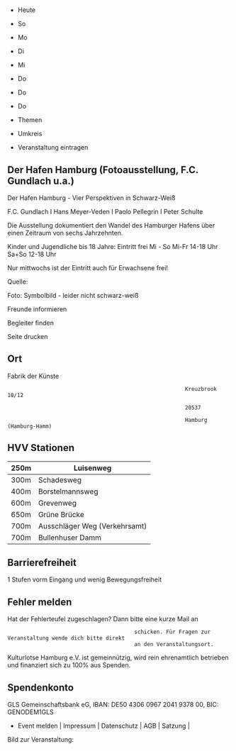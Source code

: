 # 

- Heute
- So
- Mo
- Di
- Mi
- Do
- Do
- Do

- Themen
- Umkreis

- Veranstaltung eintragen

## Der Hafen Hamburg (Fotoausstellung, F.C. Gundlach u.a.)

<!-- image -->

Der Hafen Hamburg - Vier Perspektiven in Schwarz-Weiß

F.C. Gundlach I Hans Meyer-Veden I Paolo Pellegrin I Peter Schulte

Die Ausstellung dokumentiert den Wandel des Hamburger Hafens über einen Zeitraum von sechs Jahrzehnten.

Kinder und Jugendliche bis 18 Jahre: Eintritt frei Mi - So
Mi-Fr  14-18 Uhr
Sa+So 12-18 Uhr

Nur mittwochs ist der Eintritt auch für Erwachsene frei! 


Quelle: 

Foto: Symbolbild - leider nicht schwarz-weiß

Freunde informieren

Begleiter finden

Seite drucken

## Ort

Fabrik der Künste
				                                            
				
				
												

				                                            Kreuzbrook 10/12

				                                            20537 

				                                            Hamburg (Hamburg-Hamm)

## HVV Stationen

| 250m   | Luisenweg                     |
|--------|-------------------------------|
| 300m   | Schadesweg                    |
| 400m   | Borstelmannsweg               |
| 600m   | Grevenweg                     |
| 650m   | Grüne Brücke                  |
| 700m   | Ausschläger Weg (Verkehrsamt) |
| 700m   | Bullenhuser Damm              |

## Barrierefreiheit

1 Stufen vorm Eingang und wenig Bewegungsfreiheit

## Fehler melden

Hat der Fehlerteufel zugeschlagen? Dann bitte eine kurze Mail an
											
											schicken. Für Fragen zur Veranstaltung wende dich bitte direkt
											an den Veranstaltungsort.

Kulturlotse Hamburg e.V. ist gemeinnützig, wird rein ehrenamtlich betrieben und finanziert sich zu 100% aus Spenden.

## Spendenkonto

GLS Gemeinschaftsbank eG, IBAN: DE50 4306 0967 2041 9378 00, BIC: GENODEM1GLS

- Event melden | Impressum | Datenschutz | AGB | Satzung |

Bild zur Veranstaltung:

<!-- image -->
